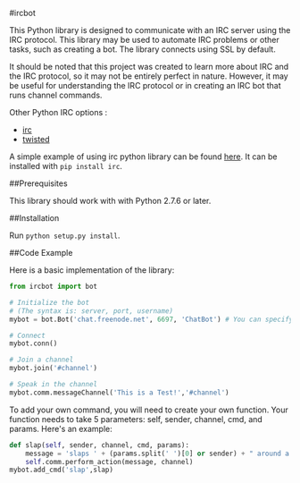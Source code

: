 #ircbot

This Python library is designed to communicate with an IRC server using the IRC protocol.  This library may be used to automate IRC problems or other tasks, such as creating a bot.  The library connects using SSL by default.

It should be noted that this project was created to learn more about IRC and the IRC protocol, so it may not be entirely perfect in nature.  However, it may be useful for understanding the IRC protocol or in creating an IRC bot that runs channel commands.

Other Python IRC options :
* [irc](https://pypi.python.org/pypi/irchttps://pypi.python.org/pypi/irc)
* [twisted](https://pypi.python.org/pypi/Twisted)

A simple example of using irc python library can be found [here](irc_example.py).  It can be installed with `pip install irc`.

##Prerequisites

This library should work with with Python 2.7.6 or later.

##Installation

Run ``python setup.py install``.

##Code Example

Here is a basic implementation of the library:

```python
from ircbot import bot

# Initialize the bot
# (The syntax is: server, port, username)
mybot = bot.Bot('chat.freenode.net', 6697, 'ChatBot') # You can specify extra arguments to set things like password, real name, etc.

# Connect
mybot.conn()

# Join a channel 
mybot.join('#channel')

# Speak in the channel
mybot.comm.messageChannel('This is a Test!','#channel')
```

To add your own command, you will need to create your own function. Your function needs to take 5 parameters: self, sender, channel, cmd, and params. Here's an example:

```python
def slap(self, sender, channel, cmd, params):
	message = 'slaps ' + (params.split(' ')[0] or sender) + " around a bit with a large trout"
	self.comm.perform_action(message, channel)
mybot.add_cmd('slap',slap)
```
